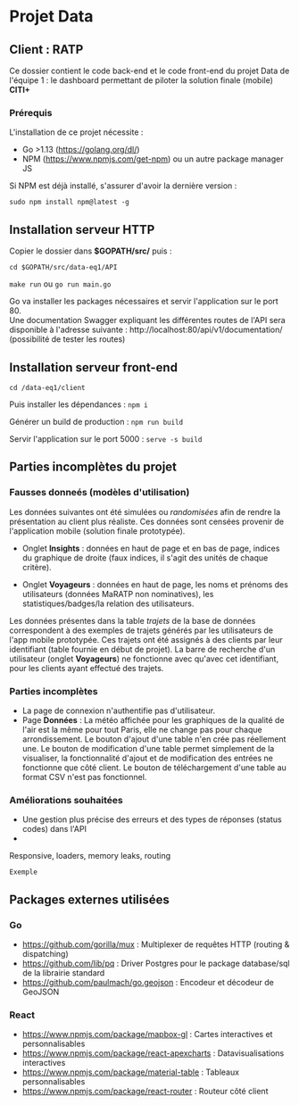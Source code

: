 # Projet Data


## Client : RATP

Ce dossier contient le code back-end et le code front-end du projet Data de l'équipe 1 : le dashboard permettant de piloter la solution finale (mobile) **CITI+**

### Prérequis

L'installation de ce projet nécessite :  
- Go >1.13 (https://golang.org/dl/)  
- NPM (https://www.npmjs.com/get-npm) ou un autre package manager JS    

Si NPM est déjà installé, s'assurer d'avoir la dernière version :

```sudo npm install npm@latest -g```


## Installation serveur HTTP

Copier le dossier dans **$GOPATH/src/** puis :

```cd $GOPATH/src/data-eq1/API```

```make run``` ou ```go run main.go```  

Go va installer les packages nécessaires et servir l'application sur le port 80.  
Une documentation Swagger expliquant les différentes routes de l'API sera disponible à l'adresse suivante : http://localhost:80/api/v1/documentation/ (possibilité de tester les routes)

## Installation serveur front-end

```cd /data-eq1/client```

Puis installer les dépendances : ```npm i```

Générer un build de production : ```npm run build```

Servir l'application sur le port 5000 : ```serve -s build```


## Parties incomplètes du projet

### Fausses donneés (modèles d'utilisation)

Les données suivantes ont été simulées ou *randomisées* afin de rendre la présentation au client plus réaliste. Ces données sont censées provenir de l'application mobile (solution finale prototypée).

- Onglet **Insights** : données en haut de page et en bas de page, indices du graphique de droite (faux indices, il s'agit des unités de chaque critère).

- Onglet **Voyageurs** : données en haut de page, les noms et prénoms des utilisateurs (données MaRATP non nominatives), les statistiques/badges/la relation des utilisateurs.

Les données présentes dans la table *trajets* de la base de données correspondent à des exemples de trajets générés par les utilisateurs de l'app mobile prototypée. Ces trajets ont été assignés à des clients par leur identifiant (table fournie en début de projet). La barre de recherche d'un utilisateur (onglet **Voyageurs**) ne fonctionne avec qu'avec cet identifiant, pour les clients ayant effectué des trajets.

### Parties incomplètes

- La page de connexion n'authentifie pas d'utilisateur.
- Page **Données** : La météo affichée pour les graphiques de la qualité de l'air est la même pour tout Paris, elle ne change pas pour chaque arrondissement. Le bouton d'ajout d'une table n'en crée pas réellement une. Le bouton de modification d'une table permet simplement de la visualiser, la fonctionnalité d'ajout et de modification des entrées ne fonctionne que côté client. Le bouton de téléchargement d'une table au format CSV n'est pas fonctionnel.

### Améliorations souhaitées
  
- Une gestion plus précise des erreurs et des types de réponses (status codes) dans l'API
- 

Responsive, loaders, memory leaks, routing
```
Exemple
```

## Packages externes utilisées

### Go
- https://github.com/gorilla/mux : Multiplexer de requêtes HTTP (routing & dispatching) 
- https://github.com/lib/pq : Driver Postgres pour le package database/sql de la librairie standard
- https://github.com/paulmach/go.geojson : Encodeur et décodeur de GeoJSON

### React
- https://www.npmjs.com/package/mapbox-gl : Cartes interactives et personnalisables
- https://www.npmjs.com/package/react-apexcharts : Datavisualisations interactives
- https://www.npmjs.com/package/material-table : Tableaux personnalisables
- https://www.npmjs.com/package/react-router : Routeur côté client




